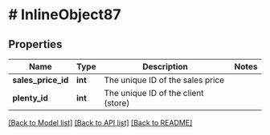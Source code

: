 # # InlineObject87

## Properties

Name | Type | Description | Notes
------------ | ------------- | ------------- | -------------
**sales_price_id** | **int** | The unique ID of the sales price | 
**plenty_id** | **int** | The unique ID of the client (store) | 

[[Back to Model list]](../../README.md#documentation-for-models) [[Back to API list]](../../README.md#documentation-for-api-endpoints) [[Back to README]](../../README.md)


